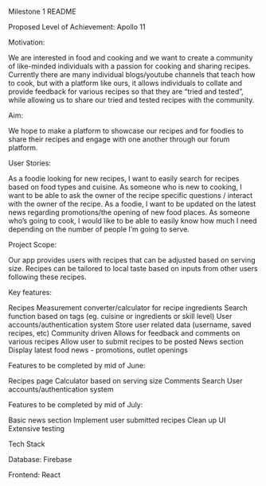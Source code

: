 Milestone 1 README

Proposed Level of Achievement: Apollo 11

Motivation:

We are interested in food and cooking and we want to create a community of like-minded individuals with a passion for cooking and sharing recipes. Currently there are many individual blogs/youtube channels that teach how to cook, but with a platform like ours, it allows individuals to collate and provide feedback for various recipes so that they are “tried and tested”, while allowing us to share our tried and tested recipes with the community.

Aim:

We hope to make a platform to showcase our recipes and for foodies to share their recipes and engage with one another through our forum platform.

User Stories:

As a foodie looking for new recipes, I want to easily search for recipes based on food types and cuisine.
As someone who is new to cooking, I want to be able to ask the owner of the recipe specific questions / interact with the owner of the recipe.
As a foodie, I want to be updated on the latest news regarding promotions/the opening of new food places.
As someone who’s going to cook, I would like to be able to easily know how much I need depending on the number of people I’m going to serve.

Project Scope:

Our app provides users with recipes that can be adjusted based on serving size. Recipes can be tailored to local taste based on inputs from other users following these recipes.

Key features:

Recipes
Measurement converter/calculator for recipe ingredients
Search function based on tags (eg. cuisine or ingredients or skill level)
User accounts/authentication system
Store user related data (username, saved recipes, etc)
Community driven
Allows for feedback and comments on various recipes
Allow user to submit recipes to be posted
News section
Display latest food news - promotions, outlet openings

Features to be completed by mid of June:

Recipes page
Calculator based on serving size
Comments
Search
User accounts/authentication system

Features to be completed by mid of July:

Basic news section
Implement user submitted recipes
Clean up UI
Extensive testing

Tech Stack

Database:
Firebase

Frontend:
React
